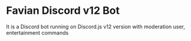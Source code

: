# Favian Discord v12 Bot

It is a Discord bot running on Discord.js v12 version with moderation user, entertainment commands

